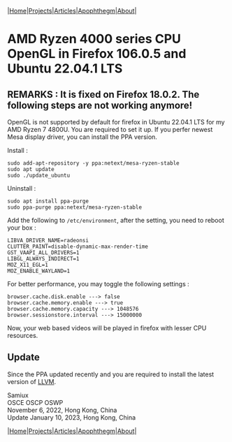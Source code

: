 |[Home](/README.md)|[Projects](/projects.md)|[Articles](/articles.md)|[Apophthegm](/apophthegm.md)|[About](/about.md)|

# AMD Ryzen 4000 series CPU OpenGL in Firefox 106.0.5 and Ubuntu 22.04.1 LTS

## REMARKS : It is fixed on Firefox 18.0.2.  The following steps are not working anymore!

OpenGL is not supported by default for firefox in Ubuntu 22.04.1 LTS for my AMD Ryzen 7 4800U.  You are required to set it up.  If you perfer newest Mesa display driver, you can install the PPA version.

Install :

```
sudo add-apt-repository -y ppa:netext/mesa-ryzen-stable
sudo apt update
sudo ./update_ubuntu
```

Uninstall :

```
sudo apt install ppa-purge
sudo ppa-purge ppa:netext/mesa-ryzen-stable
```

Add the following to ```/etc/environment```, after the setting, you need to reboot your box :

```
LIBVA_DRIVER_NAME=radeonsi
CLUTTER_PAINT=disable-dynamic-max-render-time
GST_VAAPI_ALL_DRIVERS=1
LIBGL_ALWAYS_INDIRECT=1
MOZ_X11_EGL=1
MOZ_ENABLE_WAYLAND=1
```

For better performance, you may toggle the following settings :

```
browser.cache.disk.enable ---> false
browser.cache.memory.enable ---> true
browser.cache.memory.capacity ---> 1048576  
browser.sessionstore.interval ---> 15000000
```

Now, your web based videos will be played in firefox with lesser CPU resources.  

## Update

Since the PPA updated recently and you are required to install the latest version of [LLVM](https://apt.llvm.org/).  

Samiux    
OSCE  OSCP  OSWP    
November 6, 2022, Hong Kong, China    
Update January 10, 2023, Hong Kong, China   

|[Home](/README.md)|[Projects](/projects.md)|[Articles](/articles.md)|[Apophthegm](/apophthegm.md)|[About](/about.md)|

